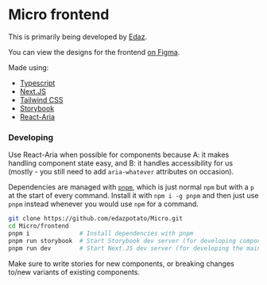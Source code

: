 # Micro frontend

This is primarily being developed by [Edaz](https://github.com/edazpotato).

You can view the designs for the frontend [on Figma](https://www.figma.com/file/JElZBj1O6KFYTBAfu4zx75/Micro?node-id=0%3A1).

Made using:

-   [Typescript](https://github.com/microsoft/typescript)
-   [Next.JS](https://github.com/vercel/next.js)
-   [Tailwind CSS](https://github.com/tailwindlabs/tailwindcss)
-   [Storybook](https://github.com/storybookjs/storybook/)
-   [React-Aria](https://react-spectrum.adobe.com/react-aria)

### Developing

Use React-Aria when possible for components because A: it makes handling component state easy, and B: it handles accessibility for us (mostly - you still need to add `aria-whatever` attributes on occasion).

Dependencies are managed with [`pnpm`](https://pnpm.io/), which is just normal `npm` but with a `p` at the start of every command. Install it with `npm i -g pnpm` and then just use `pnpm` instead whenever you would use `npm` for a command.

```bash
git clone https://github.com/edazpotato/Micro.git
cd Micro/frontend
pnpm i              # Install dependencies with pnpm
pnpm run storybook  # Start Storybook dev server (for developing components)
pnpm run dev        # Start Next.JS dev server (for developing the main app)
```

Make sure to write stories for new components, or breaking changes to/new variants of existing components.
